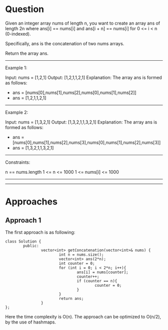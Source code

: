 # Question
Given an integer array nums of length n, you want to create an array ans of length 2n where ans[i] == nums[i] and ans[i + n] == nums[i] for 0 <= i < n (0-indexed).

Specifically, ans is the concatenation of two nums arrays.

Return the array ans.

---

Example 1:

Input: nums = [1,2,1]
Output: [1,2,1,1,2,1]
Explanation: The array ans is formed as follows:
- ans = [nums[0],nums[1],nums[2],nums[0],nums[1],nums[2]]
- ans = [1,2,1,1,2,1]

---

Example 2:

Input: nums = [1,3,2,1]
Output: [1,3,2,1,1,3,2,1]
Explanation: The array ans is formed as follows:
- ans = [nums[0],nums[1],nums[2],nums[3],nums[0],nums[1],nums[2],nums[3]]
- ans = [1,3,2,1,1,3,2,1]
 

---

Constraints:

n == nums.length
1 <= n <= 1000
1 <= nums[i] <= 1000



---
---
# Approaches

## Approach 1

The first approach is as following:
```
class Solution {
        public:
                vector<int> getConcatenation(vector<int>& nums) {
                        int n = nums.size();
                        vector<int> ans(2*n);
                        int counter = 0;
                        for (int i = 0; i < 2*n; i++){
                                ans[i] = nums[counter];
                                counter++;
                                if (counter == n){
                                        counter = 0;
                                }
                        }
                        return ans;
                }
};   
```

Here the time complexity is O(n). The approach can be optimized to O(n/2), by the use of hashmaps.
